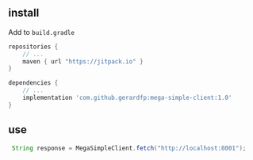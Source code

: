 ## install

Add to `build.gradle`
``` groovy
repositories {
    // ...
    maven { url "https://jitpack.io" }
}

dependencies {
    // ...
    implementation 'com.github.gerardfp:mega-simple-client:1.0'
}
```

## use
```java
 String response = MegaSimpleClient.fetch("http://localhost:8001");
```
